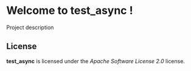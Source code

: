 # Welcome to test_async !


Project description



## License

**test_async** is licensed under the *Apache Software License 2.0* license.
